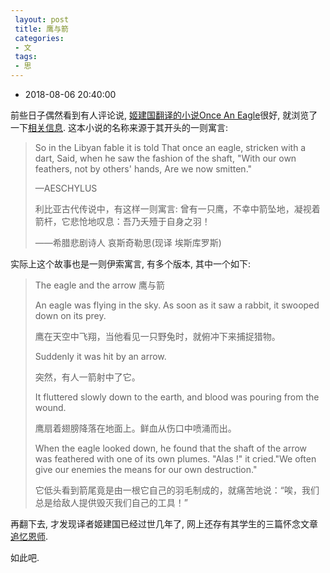 ```yaml
---
 layout: post
 title: 鹰与箭
 categories:
 - 文
 tags:
 - 思
---
```


- 2018-08-06 20:40:00

前些日子偶然看到有人评论说, [姬建国翻译的小说Once An Eagle](https://tomcat.one/blog/archives/79)很好, 就浏览了一下[相关信息](https://book.douban.com/subject/1228731/). 这本小说的名称来源于其开头的一则寓言:

> So in the Libyan fable it is told That once an eagle, stricken with a dart, Said, when he saw the fashion of the shaft, "With our own feathers, not by others' hands, Are we now smitten."
>
> —AESCHYLUS
>
> 利比亚古代传说中，有这样一则寓言: 曾有一只鹰，不幸中箭坠地，凝视着箭杆，它悲怆地叹息：吾乃夭殪于自身之羽！
>
> ——希腊悲剧诗人 哀斯奇勒思(现译 埃斯库罗斯)

实际上这个故事也是一则伊索寓言, 有多个版本, 其中一个如下:

>The eagle and the arrow 鹰与箭
>
>An eagle was flying in the sky. As soon as it saw a rabbit, it swooped down on its prey.
>
>鹰在天空中飞翔，当他看见一只野兔时，就俯冲下来捕捉猎物。
>
>Suddenly it was hit by an arrow.
>
>突然，有人一箭射中了它。
>
>It fluttered slowly down to the earth, and blood was pouring from the wound.
>
>鹰扇着翅膀降落在地面上。鲜血从伤口中喷涌而出。
>
>When the eagle looked down, he found that the shaft of the arrow was feathered with one of its own plumes. "Alas !" it cried."We often give our enemies the means for our own destruction."
>
>它低头看到箭尾竟是由一根它自己的羽毛制成的，就痛苦地说：“唉，我们总是给敌人提供毁灭我们自己的工具！”

再翻下去, 才发现译者姬建国已经过世几年了, 网上还存有其学生的三篇怀念文章 [追忆恩师](http://blog.sina.com.cn/s/blog_7d8cd27d0102v7z2.html).

如此吧.
